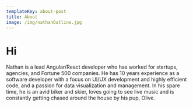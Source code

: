 ```yaml
---
templateKey: about-post
title: About
image: /img/nathanOutline.jpg
---
```

# Hi

Nathan is a lead Angular/React developer who has worked for startups, agencies, and Fortune 500 companies. He has 10 years experience as a software developer with a focus on UI/UX development and highly efficient code, and a passion for data visualization and management. In his spare time, he is an avid biker and skier, loves going to see live music and is constantly getting chased around the house by his pup, Olive.
